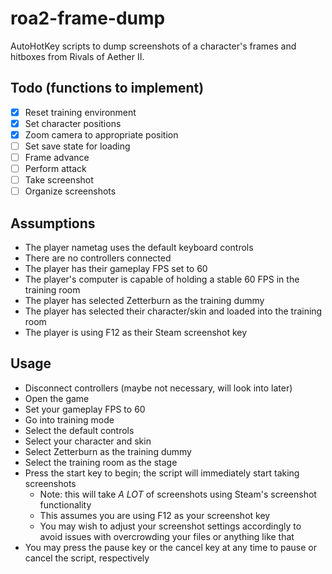 # roa2-frame-dump
AutoHotKey scripts to dump screenshots of a character's frames and hitboxes from Rivals of Aether II.

## Todo (functions to implement)
- [x] Reset training environment
- [x] Set character positions
- [x] Zoom camera to appropriate position
- [ ] Set save state for loading
- [ ] Frame advance
- [ ] Perform attack
- [ ] Take screenshot
- [ ] Organize screenshots

## Assumptions
- The player nametag uses the default keyboard controls
- There are no controllers connected
- The player has their gameplay FPS set to 60
- The player's computer is capable of holding a stable 60 FPS in the training room
- The player has selected Zetterburn as the training dummy
- The player has selected their character/skin and loaded into the training room
- The player is using F12 as their Steam screenshot key

## Usage
- Disconnect controllers (maybe not necessary, will look into later)
- Open the game
- Set your gameplay FPS to 60
- Go into training mode
- Select the default controls
- Select your character and skin
- Select Zetterburn as the training dummy
- Select the training room as the stage
- Press the start key to begin; the script will immediately start taking screenshots
    - Note: this will take *A LOT* of screenshots using Steam's screenshot functionality
    - This assumes you are using F12 as your screenshot key
    - You may wish to adjust your screenshot settings accordingly to avoid issues with overcrowding your files or anything like that
- You may press the pause key or the cancel key at any time to pause or cancel the script, respectively
